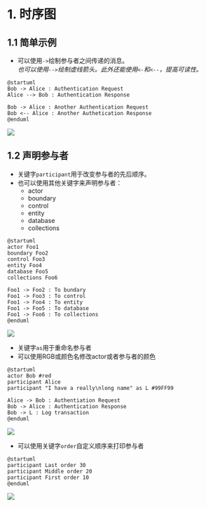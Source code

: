 # 1. 时序图

## 1.1 简单示例

-  可以使用`->`绘制参与者之间传递的消息。    
*也可以使用`-->`绘制虚线箭头。此外还能使用`<-`和`<--`，提高可读性。*
```
@startuml
Bob -> Alice : Authentication Request
Alice --> Bob : Authentication Response

Bob -> Alice : Another Authentication Request
Bob <-- Alice : Another Authetication Response
@enduml
```

![](http://www.plantuml.com/plantuml/png/SyfFKj2rKt3CoKnELR1IS2mjoKZDAybCJYp9pCzJ24ejB4qjBk62IEi25GBLOrDMN92VLvpAnOLkN5u-K64H3cF1gcrqTR4hnp0T0000)

## 1.2 声明参与者

- 关键字`participant`用于改变参与者的先后顺序。
- 也可以使用其他关键字来声明参与者：
  - actor
  - boundary
  - control
  - entity
  - database
  - collections

```
@startuml
actor Foo1
boundary Foo2
control Foo3
entity Foo4
database Foo5
collections Foo6

Foo1 -> Foo2 : To bundary
Foo1 -> Foo3 : To control
Foo1 -> Foo4 : To entity
Foo1 -> Foo5 : To database
Foo1 -> Foo6 : To collections
@enduml
```

![](http://www.plantuml.com/plantuml/png/JSwz3G8n3CNntbDu0GhkumeAIYPW0IUNugJ8JygPWksHCKWk__b9Vf5g6Fm0hbJmqbt6sskY2hM1xZ5JKpli2mljObBaR5uhLVJUgXtGqnys8h_5bxlNn3T-WalSpJA7_4QoB26nc64D-CzdseBINpu0)

- 关键字`as`用于重命名参与者
- 可以使用RGB或颜色名修改actor或者参与者的颜色

```
@startuml
actor Bob #red
participant Alice
participant "I have a really\nlong name" as L #99FF99

Alice -> Bob : Authentiation Request
Bob -> Alice : Authentication Response
Bob -> L : Log transaction
@enduml
```

![](http://www.plantuml.com/plantuml/png/LSon2i9040JG_hvYI6e_u2p4M0I4LDOswxaa1vUzUBiH_7kJG43RcJTpLgDYyvWS1Si5b_n0NVZf9YeMGvn834sAWV-Iweg1tWn2OKhfSvUKfOVGo1L8qQ7slcszTsuRut3QhezePXjOB9B5BBZnQsOrjtGhsUmF2hlIAOlophg5TBc75HAbi9el)

- 可以使用关键字`order`自定义顺序来打印参与者

```
@startuml
participant Last order 30
participant Middle order 20
participant First order 10
@enduml
```

![](http://www.plantuml.com/plantuml/png/AqWiAibCpYn8p2jHy4aiBb78Bqf9BL8mDk12bl7DJ4d9IONA6Q7AkMKMmRKP6W00)